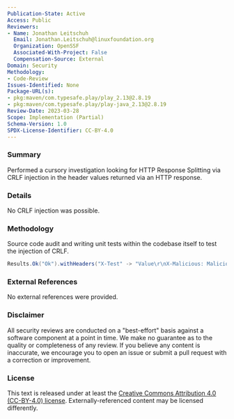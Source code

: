 ```yaml
---
Publication-State: Active
Access: Public
Reviewers:
- Name: Jonathan Leitschuh
  Email: Jonathan.Leitschuh@linuxfoundation.org
  Organization: OpenSSF
  Associated-With-Project: False
  Compensation-Source: External
Domain: Security
Methodology:
- Code-Review
Issues-Identified: None
Package-URL(s):
- pkg:maven/com.typesafe.play/play_2.13@2.8.19
- pkg:maven/com.typesafe.play/play-java_2.13@2.8.19
Review-Date: 2023-03-28
Scope: Implementation (Partial)
Schema-Version: 1.0
SPDX-License-Identifier: CC-BY-4.0
---
```


### Summary

Performed a cursory investigation looking for HTTP Response Splitting via CRLF injection in the header values returned via an HTTP response.

### Details

No CRLF injection was possible.

### Methodology

Source code audit and writing unit tests within the codebase itself to test the injection of CRLF.

```scala
Results.Ok("Ok").withHeaders("X-Test" -> "Value\r\nX-Malicious: Malicious")
```

### External References

No external references were provided.

### Disclaimer

All security reviews are conducted on a "best-effort" basis against a software
component at a point in time. We make no guarantee as to the quality or completeness
of any review. If you believe any content is inaccurate, we encourage you to open
an issue or submit a pull request with a correction or improvement.

### License

This text is released under at least the
[Creative Commons Attribution 4.0 (CC-BY-4.0) license](https://creativecommons.org/licenses/by/4.0/legalcode.txt).
Externally-referenced content may be licensed differently.
